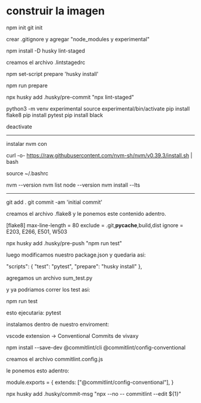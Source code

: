 # construir la imagen


npm init
git init

crear .gitignore y agregar "node_modules y experimental"

npm install -D husky lint-staged

creamos el archivo .lintstagedrc

npm set-script prepare 'husky install'

npm run prepare

npx husky add .husky/pre-commit "npx lint-staged"

python3 -m venv experimental
source experimental/bin/activate
pip install flake8
pip install pytest
pip install black


deactivate
*******************
instalar nvm con

curl -o- https://raw.githubusercontent.com/nvm-sh/nvm/v0.39.3/install.sh | bash

source ~/.bashrc

nvm --version
nvm list
node --version
nvm install --lts

*******************

git add .
git commit -am 'initial commit'

creamos el archivo .flake8
y le ponemos este contenido adentro.

[flake8]
max-line-length = 80
exclude = .git,__pycache__,build,dist
ignore = E203, E266, E501, W503

npx husky add .husky/pre-push "npm run test"

luego modificamos nuestro package.json y quedaria asi:

"scripts": {
    "test": "pytest",
    "prepare": "husky install"
  },

agregamos un archivo sum_test.py

y ya podriamos correr los test asi:

npm run test

esto ejecutaria: pytest

instalamos dentro de nuestro enviroment:

vscode extension -> Conventional Commits de vivaxy

npm install --save-dev @commitlint/cli @commitlint/config-conventional

creamos el archivo commitlint.config.js

le ponemos esto adentro:

module.exports = {
    extends: ["@commitlint/config-conventional"],
}

npx husky add .husky/commit-msg "npx --no -- commitlint --edit ${1}"